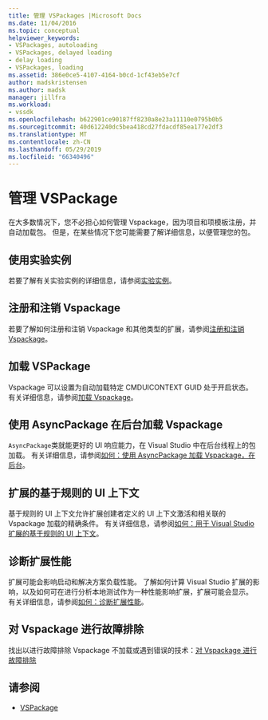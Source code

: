 ```yaml
---
title: 管理 VSPackages |Microsoft Docs
ms.date: 11/04/2016
ms.topic: conceptual
helpviewer_keywords:
- VSPackages, autoloading
- VSPackages, delayed loading
- delay loading
- VSPackages, loading
ms.assetid: 386e0ce5-4107-4164-b0cd-1cf43eb5e7cf
author: madskristensen
ms.author: madsk
manager: jillfra
ms.workload:
- vssdk
ms.openlocfilehash: b622901ce90187ff8230a8e23a11110e0795b0b5
ms.sourcegitcommit: 40d612240dc5bea418cd27fdacdf85ea177e2df3
ms.translationtype: MT
ms.contentlocale: zh-CN
ms.lasthandoff: 05/29/2019
ms.locfileid: "66340496"
---
```

# <a name="manage-vspackages"></a>管理 VSPackage
在大多数情况下，您不必担心如何管理 Vspackage，因为项目和项模板注册，并自动加载包。 但是，在某些情况下您可能需要了解详细信息，以便管理您的包。

## <a name="use-the-experimental-instance"></a>使用实验实例
 若要了解有关实验实例的详细信息，请参阅[实验实例](../extensibility/the-experimental-instance.md)。

## <a name="register-and-unregister-vspackages"></a>注册和注销 Vspackage
 若要了解如何注册和注销 Vspackage 和其他类型的扩展，请参阅[注册和注销 Vspackage](../extensibility/registering-and-unregistering-vspackages.md)。

## <a name="load-a-vspackage"></a>加载 VSPackage
 Vspackage 可以设置为自动加载特定 CMDUICONTEXT GUID 处于开启状态。 有关详细信息，请参阅[加载 Vspackage](../extensibility/loading-vspackages.md)。

## <a name="use-asyncpackage-to-load-vspackages-in-the-background"></a>使用 AsyncPackage 在后台加载 Vspackage
 `AsyncPackage`类就能更好的 UI 响应能力，在 Visual Studio 中在后台线程上的包加载。 有关详细信息，请参阅[如何：使用 AsyncPackage 加载 Vspackage，在后台](../extensibility/how-to-use-asyncpackage-to-load-vspackages-in-the-background.md)。

## <a name="rule-based-ui-context-for-extensions"></a>扩展的基于规则的 UI 上下文
 基于规则的 UI 上下文允许扩展创建者定义的 UI 上下文激活和相关联的 Vspackage 加载的精确条件。 有关详细信息，请参阅[如何：用于 Visual Studio 扩展的基于规则的 UI 上下文](../extensibility/how-to-use-rule-based-ui-context-for-visual-studio-extensions.md)。

## <a name="diagnose-extension-performance"></a>诊断扩展性能
扩展可能会影响启动和解决方案负载性能。 了解如何计算 Visual Studio 扩展的影响，以及如何可在进行分析本地测试作为一种性能影响扩展，扩展可能会显示。 有关详细信息，请参阅[如何：诊断扩展性能](how-to-diagnose-extension-performance.md)。

## <a name="troubleshoot-vspackages"></a>对 Vspackage 进行故障排除
 找出以进行故障排除 Vspackage 不加载或遇到错误的技术：[对 Vspackage 进行故障排除](../extensibility/troubleshooting-vspackages.md)

## <a name="see-also"></a>请参阅
- [VSPackage](../extensibility/internals/vspackages.md)